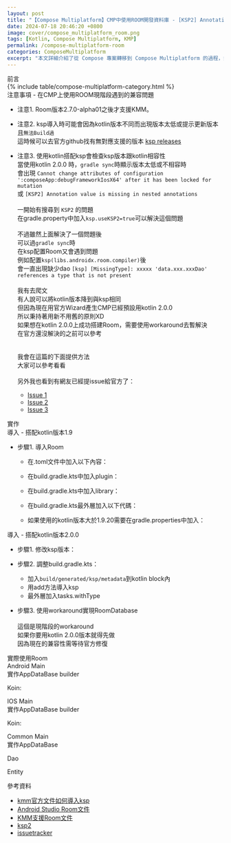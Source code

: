 ```yaml
---
layout: post
title: "【Compose Multiplatform】CMP中使用ROOM開發資料庫 - [KSP2] Annotation value is missing in nested annotations"
date: 2024-07-18 20:46:20 +0800
image: cover/compose_multiplatform_room.png
tags: [Kotlin, Compose Multiplatform, KMP]
permalink: /compose-multiplatform-room
categories: ComposeMultiplatform
excerpt: "本文詳細介紹了從 Compose 專案轉移到 Compose Multiplatform 的過程，如何導入以前在開發Android常用的Room。"
---
```


<div class="c-border-main-title-2">前言</div>


<div id="category">
    {% include table/compose-multiplatform-category.html %}
</div>

<div class="c-border-main-title-2">注意事項 - 在CMP上使用ROOM現階段遇到的兼容問題</div>

* 注意1. Room版本2.7.0-alpha01之後才支援KMM。

* 注意2. ksp導入時可能會因為kotlin版本不同而出現版本太低或提示更新版本<br>
且`無法Build過`<br>
這時候可以去官方github找有無對應支援的版本 [ksp releases](https://github.com/google/ksp/releases)<br>

* 注意3. 使用kotlin搭配ksp會檢查ksp版本跟kotlin相容性<br>
當使用kotlin 2.0.0 時，`gradle sync`時顯示版本太低或不相容時<br>
會出現 `Cannot change attributes of configuration ':composeApp:debugFrameworkIosX64' after it has been locked for mutation` <br>
或 `[KSP2] Annotation value is missing in nested annotations`<br><br>
一開始有搜尋到 `KSP2` 的問題<br>
在gradle.property中加入`ksp.useKSP2=true`可以解決這個問題 <br><br>
不過雖然上面解決了一個問題後<br>
可以過`gradle sync`時<br>
在ksp配置Room又會遇到問題<br>
例如配置`ksp(libs.androidx.room.compiler)`後<br>
會一直出現缺少dao `[ksp] [MissingType]: xxxxx 'data.xxx.xxxDao' references a type that is not present`<br><br>
我有去爬文 <br>
有人說可以將kotlin版本降到與ksp相同<br>
但因為現在用官方Wizard產生CMP已經預設用kotlin 2.0.0<br>
所以秉持著用新不用舊的原則XD<br>
如果想在kotlin 2.0.0上成功搭建Room，需要使用workaround去暫解決 <br>
在官方還沒解決的之前可以參考 <br><br><br>
我會在這篇的下面提供方法<br>
大家可以參考看看<br><br>
另外我也看到有網友已經提issue給官方了：<br>
   * [Issue 1](https://github.com/google/ksp/issues/1896)
   * [Issue 2](https://youtrack.jetbrains.com/issue/KT-68981)
   * [Issue 3](https://github.com/google/ksp/issues/1833)



<div class="c-border-main-title-2">實作</div>

<div class="c-border-content-title-1">導入 - 搭配kotlin版本1.9</div>

* 步驟1. 導入Room
   - 在.toml文件中加入以下內容：
     <script src="https://gist.github.com/waitzShigoto/c352887cbc647ca13eeb66452a79edbd.js"></script>

   - 在build.gradle.kts中加入plugin：
     <script src="https://gist.github.com/waitzShigoto/b131ed97d95a0cd21cc3a7831c6142a8.js"></script>

   - 在build.gradle.kts中加入library：
     <script src="https://gist.github.com/waitzShigoto/a036df8a7c3a144e2b261471e911d82f.js"></script>
  
   - 在build.gradle.kts最外層加入以下代碼：
     <script src="https://gist.github.com/waitzShigoto/52c42bc675a05a58f04ab9fc95624032.js"></script>

   - 如果使用的kotlin版本大於1.9.20需要在gradle.properties中加入：
    <script src="https://gist.github.com/waitzShigoto/adc4b45f180191bc1ec6911c9471cf8e.js"></script>

<div class="c-border-content-title-1">導入 - 搭配kotlin版本2.0.0</div>

* 步驟1. 修改ksp版本：
  <script src="https://gist.github.com/waitzShigoto/ca66a227923d4f4a47c7a6a5823af719.js"></script>

* 步驟2. 調整build.gradle.kts：<br>
   - 加入`build/generated/ksp/metadata`到kotlin block內<br>
   - 用add方法導入ksp<br>
   - 最外層加入tasks.withType<br>
    <script src="https://gist.github.com/waitzShigoto/c294e47392a0e64f2bd6cc88f638a5ac.js"></script>

* 步驟3. 使用workaround實現RoomDatabase<br><br>
  這個是現階段的workaround<br>
  如果你要用kotlin 2.0.0版本就得先做<br>
  因為現在的兼容性需等待官方修復<br>
  <script src="https://gist.github.com/waitzShigoto/a94106152a3951c8f605bb9cee11eaac.js"></script>

<div class="c-border-main-title-2">實際使用Room</div>
<div class="c-border-content-title-1">Android Main</div>
實作AppDataBase builder
<script src="https://gist.github.com/waitzShigoto/070cd28c456b0cf18418e7982a3a859c.js"></script><br>

Koin: 
<script src="https://gist.github.com/waitzShigoto/6a76498330b853aebcadcf118d8322c9.js"></script>
<div class="c-border-content-title-1">IOS Main</div>
實作AppDataBase builder
<script src="https://gist.github.com/waitzShigoto/12078618b6fe85935efd75dfd84178f0.js"></script><br>

Koin:
<script src="https://gist.github.com/waitzShigoto/221f5879d2f9aa3cf71368f6a6c30f47.js"></script>

<div class="c-border-content-title-1">Common Main</div>
實作AppDataBase
<script src="https://gist.github.com/waitzShigoto/0c2d746b2045ab6a265ad00acd221e6c.js"></script>

Dao
<script src="https://gist.github.com/waitzShigoto/f509c24e1504ecf18cddd59ea478d127.js"></script>

Entity
<script src="https://gist.github.com/waitzShigoto/40c40b4435400e56c7f77f9160238d64.js"></script>

<div class="c-border-main-title-2">參考資料</div>

* [kmm官方文件如何導入ksp](https://kotlinlang.org/docs/ksp-multiplatform.html)
* [Android Studio Room文件](https://developer.android.com/jetpack/androidx/releases/room#declaring_dependencies)
* [KMM支援Room文件](https://developer.android.com/kotlin/multiplatform/room)
* [ksp2](https://android-developers.googleblog.com/2023/12/ksp2-preview-kotlin-k2-standalone.html)
* [issuetracker](https://issuetracker.google.com/issues/341787827)